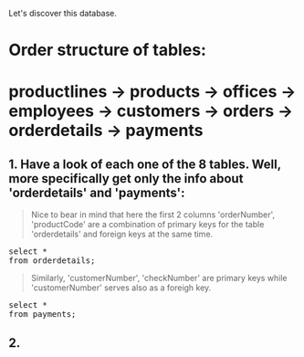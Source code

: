 Let's discover this database.
# Order structure of tables: 
# productlines -> products -> offices -> employees -> customers -> orders -> orderdetails -> payments



## 1. Have a look of each one of the 8 tables. Well, more specifically get only the info about 'orderdetails' and 'payments':
> Nice to bear in mind that here the first 2 columns 'orderNumber', 'productCode' are a combination of primary keys for the table 'orderdetails' and foreign keys at the same time.

<pre>select * 
from orderdetails;</pre>

> Similarly, 'customerNumber', 'checkNumber' are primary keys while 'customerNumber' serves also as a foreigh key.

<pre>select * 
from payments;</pre>

## 2. 
